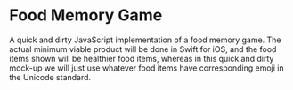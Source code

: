 # Food Memory Game

A quick and dirty JavaScript implementation of a food memory game. The actual 
minimum viable product will be done in Swift for iOS, and the food items shown 
will be healthier food items, whereas in this quick and dirty mock-up we will 
just use whatever food items have corresponding emoji in the Unicode standard.

